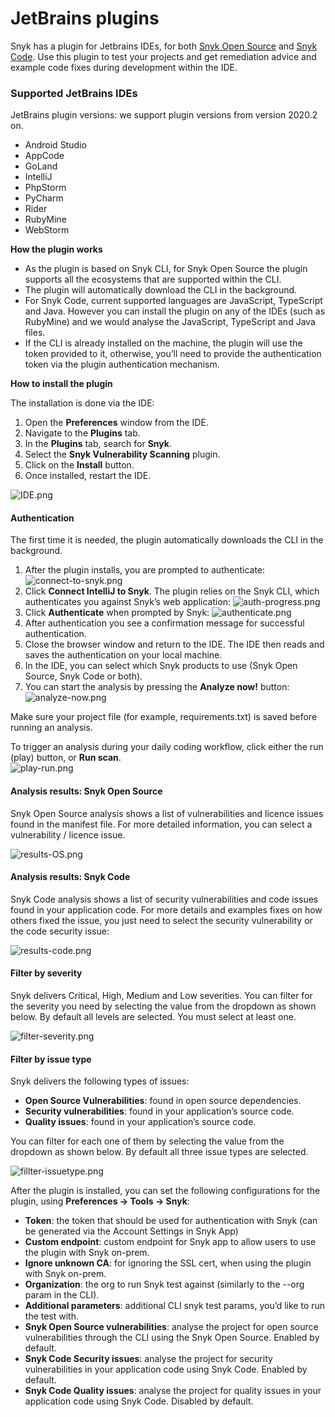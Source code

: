 # JetBrains plugins

Snyk has a plugin for Jetbrains IDEs, for both [Snyk Open Source](https://support.snyk.io/hc/en-us/categories/360003049458-Snyk-Open-Source) and [Snyk Code](https://support.snyk.io/hc/en-us/categories/360003257537-Snyk-Code). Use this plugin to test your projects and get remediation advice and example code fixes during development within the IDE.

### Supported JetBrains IDEs

JetBrains plugin versions: we support plugin versions from version 2020.2 on.

* Android Studio
* AppCode
* GoLand
* IntelliJ
* PhpStorm
* PyCharm
* Rider
* RubyMine
* WebStorm

**How the plugin works**

* As the plugin is based on Snyk CLI, for Snyk Open Source the plugin supports all the ecosystems that are supported within the CLI.
* The plugin will automatically download the CLI in the background.
* For Snyk Code, current supported languages are JavaScript, TypeScript and Java. However you can install the plugin on any of the IDEs \(such as RubyMine\) and we would analyse the JavaScript, TypeScript and Java files.
* If the CLI is already installed on the machine, the plugin will use the token provided to it, otherwise, you’ll need to provide the authentication token via the plugin authentication mechanism.

**How to install the plugin**

The installation is done via the IDE:

1. Open the **Preferences** window from the IDE.
2. Navigate to the **Plugins** tab.
3. In the **Plugins** tab, search for **Snyk**.
4. Select the **Snyk Vulnerability Scanning** plugin.
5. Click on the **Install** button.
6. Once installed, restart the IDE.

![IDE.png](https://support.snyk.io/hc/article_attachments/360018699277/IDE.png)

#### Authentication

The first time it is needed, the plugin automatically downloads the CLI in the background.

1. After the plugin installs, you are prompted to authenticate: ![connect-to-snyk.png](https://support.snyk.io/hc/article_attachments/360018699317/connect-to-snyk.png)
2. Click **Connect IntelliJ to Snyk**. The plugin relies on the Snyk CLI, which authenticates you against Snyk’s web application: ![auth-progress.png](https://support.snyk.io/hc/article_attachments/360018699337/auth-progress.png)
3. Click **Authenticate** when prompted by Snyk: ![authenticate.png](https://support.snyk.io/hc/article_attachments/360018743958/authenticate.png)
4. After authentication you see a confirmation message for successful authentication.
5. Close the browser window and return to the IDE. The IDE then reads and saves the authentication on your local machine.
6. In the IDE, you can select which Snyk products to use \(Snyk Open Source, Snyk Code or both\). 
7. You can start the analysis by pressing the **Analyze now!** button: ![analyze-now.png](https://support.snyk.io/hc/article_attachments/360018744038/analyze-now.png)

Make sure your project file \(for example, requirements.txt\) is saved before running an analysis.

To trigger an analysis during your daily coding workflow, click either the run \(play\) button, or **Run scan**.  
![play-run.png](https://support.snyk.io/hc/article_attachments/360018699357/play-run.png)

#### Analysis results: Snyk Open Source

Snyk Open Source analysis shows a list of vulnerabilities and licence issues found in the manifest file. For more detailed information, you can select a vulnerability / licence issue.

![results-OS.png](https://support.snyk.io/hc/article_attachments/360018699377/results-OS.png)

#### Analysis results: Snyk Code

Snyk Code analysis shows a list of security vulnerabilities and code issues found in your application code. For more details and examples fixes on how others fixed the issue, you just need to  select the security vulnerability or the code security issue:

![results-code.png](https://support.snyk.io/hc/article_attachments/360018744138/results-code.png)

#### Filter by severity

Snyk delivers Critical, High, Medium and Low severities. You can filter for the severity you need by selecting the value from the dropdown as shown below. By default all levels are selected. You must select at least one.

![filter-severity.png](https://support.snyk.io/hc/article_attachments/360018744178/filter-severity.png)

#### Filter by issue type

Snyk delivers the following types of issues:

* **Open Source Vulnerabilities**: found in open source dependencies.
* **Security vulnerabilities**: found in your application’s source code.
* **Quality issues**: found in your application’s source code.

You can filter for each one of them by selecting the value from the dropdown as shown below. By default all three issue types are selected.

![fillter-issuetype.png](https://support.snyk.io/hc/article_attachments/360018699417/fillter-issuetype.png)

After the plugin is installed, you can set the following configurations for the plugin, using **Preferences → Tools → Snyk**:

* **Token**: the token that should be used for authentication with Snyk \(can be generated via the Account Settings in Snyk App\)
* **Custom endpoint**: custom endpoint for Snyk app to allow users to use the plugin with Snyk on-prem.
* **Ignore unknown CA**: for ignoring the SSL cert, when using the plugin with Snyk on-prem.
* **Organization**: the org to run Snyk test against \(similarly to the --org param in the CLI\).
* **Additional parameters**: additional CLI snyk test params, you’d like to run the test with.
* **Snyk Open Source vulnerabilities**: analyse the project for open source vulnerabilities through the CLI using the Snyk Open Source. Enabled by default.
* **Snyk Code Security issues**: analyse the project for security vulnerabilities in your application code using Snyk Code. Enabled by default.
* **Snyk Code Quality issues**: analyse the project for quality issues in your application code using Snyk Code. Disabled by default.

